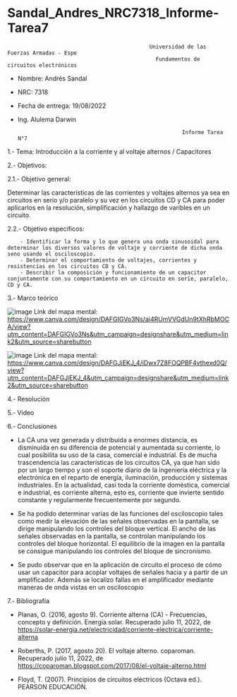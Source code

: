 # Sandal_Andres_NRC7318_Informe-Tarea7

                                                 Universidad de las Fuerzas Armadas - Espe
                                                   Fundamentos de circuitos electrónicos 
- Nombre: Andrés Sandal
- NRC: 7318
- Fecha de entrega: 19/08/2022
- Ing. Alulema Darwin

                                                          Informe Tarea N°7
                                                     
1.- Tema: Introducción a la corriente y al voltaje alternos / Capacitores

2.- Objetivos:

  2.1.- Objetivo general:
  
Determinar las características de las corrientes y voltajes alternos ya sea en circuitos en serio y/o paralelo y su vez en los circuitos CD y CA para poder aplicarlos en la resolución, simplificación y hallazgo de varibles en un circuito.
        
  2.2.- Objetivo específicos:
  
        - Identificar la forma y lo que genera una onda sinusoidal para determinar los diversos valores de voltaje y corriente de dicha onda seno usando el osciloscopio.
        - Determinar el comportamiento de voltajes, corrientes y resistencias en los circuitos CD y CA.
        - Describir la composición y funcionamiento de un capacitor conjuntamente con su comportamiento en un circuito en serie, paralelo, CD y CA.
        
3.- Marco teórico

![image](https://user-images.githubusercontent.com/105684550/178379533-9e66c7da-ab51-41eb-aa8e-5c8c7718ab62.png)
Link del mapa mental: https://www.canva.com/design/DAFGIGVo3Ns/ai4RUmVVGdUn9tXhRbMOCA/view?utm_content=DAFGIGVo3Ns&utm_campaign=designshare&utm_medium=link2&utm_source=sharebutton

![image](https://user-images.githubusercontent.com/105684550/178379362-27e64715-04f3-4074-b210-0e531345826e.png)
Link del mapa mental: https://www.canva.com/design/DAFGJiEKJ_4/iDwx7Z8FOQPBF4vthexd0Q/view?utm_content=DAFGJiEKJ_4&utm_campaign=designshare&utm_medium=link2&utm_source=sharebutton

4.- Resolución

5.- Video

6.- Conclusiones

- La CA una vez generada y distribuida a enormes distancia, es disminuida en su diferencia de potencial y aumentada su corriente, lo cual posibilita su uso de la casa, comercial e industrial. Es de mucha trascendencia las características de los circuitos CA, ya que han sido por un largo tiempo y son el soporte diario de la ingeniería eléctrica y la electrónica en el reparto de energía, iluminación, producción y sistemas industriales. En la actualidad, casi toda la corriente doméstica, comercial e industrial, es corriente alterna, esto es, corriente que invierte sentido constante y regularmente frecuentemente por segundo. 

- Se ha podido determinar varias de las funciones del osciloscopio tales como medir la elevación de las señales observadas en la pantalla, se dirige manipulando los controles del bloque vertical. El ancho de las señales observadas en la pantalla, se controlan manipulando los controles del bloque horizontal. El equilibrio de la imagen en la pantalla se consigue manipulando los controles del bloque de sincronismo. 

- Se pudo observar que en la aplicación de circuito el proceso de cómo usar un capacitor para acoplar voltajes de señales hacia y a partir de un amplificador. Además se localizo fallas en el amplificador mediante maneras de onda vistas en un osciloscopio 

7.- Bibliografía

- Planas, O. (2016, agosto 9). Corriente alterna (CA) - Frecuencias, concepto y definición. Energía solar. Recuperado julio 11, 2022, de https://solar-energia.net/electricidad/corriente-electrica/corriente-alterna

- Roberths, P. (2017, agosto 20). El voltaje alterno. coparoman. Recuperado julio 11, 2022, de https://coparoman.blogspot.com/2017/08/el-voltaje-alterno.html

- Floyd, T. (2007). Principios de circuitos eléctricos (Octava ed.). PEARSON EDUCACIÓN.
